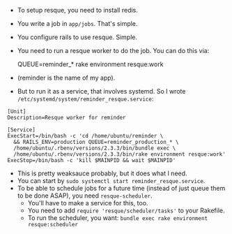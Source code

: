 * To setup resque, you need to install redis.
* You write a job in `app/jobs`. That's simple.
* You configure rails to use resque. Simple.
* You need to run a resque worker to do the job. You can do this via:

    QUEUE=reminder_* rake environment resque:work

* (reminder is the name of my app).
* But to run it as a service, that involves systemd. So I wrote
  `/etc/systemd/system/reminder_resque.service`:

```
[Unit]
Description=Resque worker for reminder

[Service]
ExecStart=/bin/bash -c 'cd /home/ubuntu/reminder \
  && RAILS_ENV=production QUEUE=reminder_production_* \
  /home/ubuntu/.rbenv/versions/2.3.3/bin/bundle exec \
  /home/ubuntu/.rbenv/versions/2.3.3/bin/rake environment resque:work'
ExecStop=/bin/bash -c 'kill $MAINPID && wait $MAINPID'
```

* This is pretty weaksauce probably, but it does what I need.
* You can start by `sudo systemctl start reminder_resque.service`.
* To be able to schedule jobs for a future time (instead of just queue
  them to be done ASAP), you need `resque-scheduler`.
    * You'll have to make a service for this, too.
    * You need to add `require 'resque/scheduler/tasks'` to your Rakefile.
    * To run the scheduler, you want: `bundle exec rake environment resque:scheduler`
